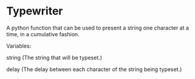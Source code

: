 # Typewriter
A python function that can be used to present a string one character at a time, in a cumulative fashion.


Variables:

string
(The string that will be typeset.)

delay
(The delay between each character of the string being typeset.)
